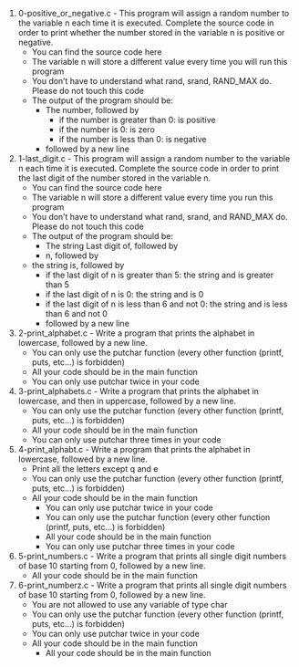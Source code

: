 1. 0-positive_or_negative.c - This program will assign a random number to the variable n each time it is executed. Complete the source code in order to print whether the number stored in the variable n is positive or negative.
	- You can find the source code here
	- The variable n will store a different value every time you will run this program
	- You don’t have to understand what rand, srand, RAND_MAX do. Please do not touch this code
	- The output of the program should be:
		- The number, followed by
			- if the number is greater than 0: is positive
			- if the number is 0: is zero
			- if the number is less than 0: is negative
		- followed by a new line
2. 1-last_digit.c - This program will assign a random number to the variable n each time it is executed. Complete the source code in order to print the last digit of the number stored in the variable n.
	- You can find the source code here
	- The variable n will store a different value every time you run this program
	- You don’t have to understand what rand, srand, and RAND_MAX do. Please do not touch this code
	- The output of the program should be:
		- The string Last digit of, followed by
		- n, followed by
	- the string is, followed by
		- if the last digit of n is greater than 5: the string and is greater than 5
		- if the last digit of n is 0: the string and is 0
		- if the last digit of n is less than 6 and not 0: the string and is less than 6 and not 0
		- followed by a new line
3. 2-print_alphabet.c - Write a program that prints the alphabet in lowercase, followed by a new line.
	- You can only use the putchar function (every other function (printf, puts, etc…) is forbidden)
	- All your code should be in the main function
	- You can only use putchar twice in your code
4. 3-print_alphabets.c - Write a program that prints the alphabet in lowercase, and then in uppercase, followed by a new line.
	- You can only use the putchar function (every other function (printf, puts, etc…) is forbidden)
	- All your code should be in the main function
	- You can only use putchar three times in your code
5. 4-print_alphabt.c - Write a program that prints the alphabet in lowercase, followed by a new line.
	- Print all the letters except q and e
	- You can only use the putchar function (every other function (printf, puts, etc…) is forbidden)
	- All your code should be in the main function
		- You can only use putchar twice in your code
		- You can only use the putchar function (every other function (printf, puts, etc…) is forbidden)
		- All your code should be in the main function
		- You can only use putchar three times in your code
6. 5-print_numbers.c - 	Write a program that prints all single digit numbers of base 10 starting from 0, followed by a new line.
	- All your code should be in the main function
7. 6-print_numberz.c - Write a program that prints all single digit numbers of base 10 starting from 0, followed by a new line.
	- You are not allowed to use any variable of type char
	- You can only use the putchar function (every other function (printf, puts, etc…) is forbidden)
	- You can only use putchar twice in your code
	- All your code should be in the main function
		- All your code should be in the main function
